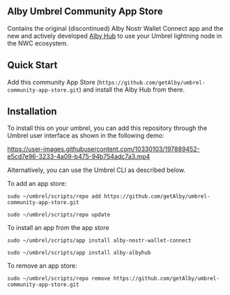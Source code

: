 ## Alby Umbrel Community App Store 

Contains the original (discontinued) Alby Nostr Wallet Connect app and the new and actively developed [Alby Hub](https://github.com/getAlby/nostr-wallet-connect-next) to use your Umbrel lightning node in the NWC ecosystem.

## Quick Start

Add this community App Store (`https://github.com/getAlby/umbrel-community-app-store.git`) and install the Alby Hub from there. 

## Installation

To install this on your umbrel, you can add this repository through the Umbrel user interface as shown in the following demo:

https://user-images.githubusercontent.com/10330103/197889452-e5cd7e96-3233-4a09-b475-94b754adc7a3.mp4

Alternatively, you can use the Umbrel CLI as described below.

To add an app store:
```
sudo ~/umbrel/scripts/repo add https://github.com/getAlby/umbrel-community-app-store.git

sudo ~/umbrel/scripts/repo update
```

To install an app from the app store
```
sudo ~/umbrel/scripts/app install alby-nostr-wallet-connect

sudo ~/umbrel/scripts/app install alby-albyhub
```

To remove an app store:
```
sudo ~/umbrel/scripts/repo remove https://github.com/getAlby/umbrel-community-app-store.git
```
